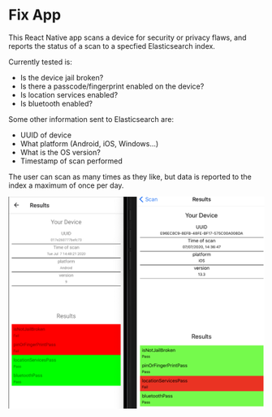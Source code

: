 # Fix App

This React Native app scans a device for security or privacy flaws, and reports the status of a scan to a specfied Elasticsearch index.

Currently tested is:

- Is the device jail broken?
- Is there a passcode/fingerprint enabled on the device?
- Is location services enabled?
- Is bluetooth enabled?

Some other information sent to Elasticsearch are:

- UUID of device
- What platform (Android, iOS, Windows...)
- What is the OS version?
- Timestamp of scan performed

The user can scan as many times as they like, but data is reported to the index a maximum of once per day.

![App images](docs/images/AppImage.png)
